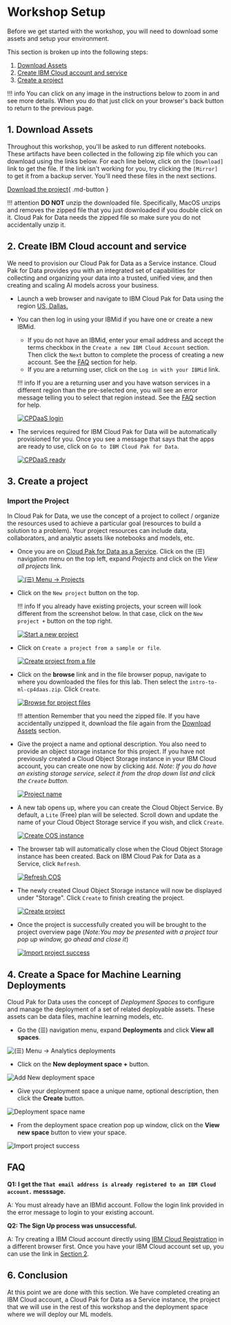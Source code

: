 # Workshop Setup

Before we get started with the workshop, you will need to download some assets and setup your environment. 

This section is broken up into the following steps:

  1. [Download Assets](#1-download-assets)
  2. [Create IBM Cloud account and service](#2-create-ibm-cloud-account-and-service)
  3. [Create a project](#3-create-a-project)

!!! info
    You can click on any image in the instructions below to zoom in and see more details. When you do that just click on your browser's back button to return to the previous page.

## 1. Download Assets

Throughout this workshop, you'll be asked to run different notebooks. These artifacts have been collected in the following zip file which you can download using the links below. For each line below, click on the `[Download]` link to get the file. If the link isn't working for you, try clicking the `[Mirror]` to get it from a backup server. You'll need these files in the next sections.

[Download the project](https://github.com/IBM/intro-to-ml-with-sklearn/raw/main/workshop/assets/project-archives/intro-to-ml-cp4daas.zip){ .md-button }
<!-- * Intro to ML with sklearn [Cloud Pak for Data Project] -  -->
<!-- [[Download]](http://ibm.biz/DDC2021-jumpstart-your-journey)  -->
<!-- | [[Mirror]](https://github.com/IBM/ddc-2021-jumpstart-your-journey/raw/main/projects/jumpstart-your-journey.zip) -->

!!! attention
    **DO NOT** unzip the downloaded file. Specifically, MacOS unzips and removes the zipped file that you just downloaded if you double click on it. Cloud Pak for Data needs the zipped file so make sure you do not accidentally unzip it.

## 2. Create IBM Cloud account and service

We need to provision our Cloud Pak for Data as a Service instance. Cloud Pak for Data provides you with an integrated set of capabilities for collecting and organizing your data into a trusted, unified view, and then creating and scaling AI models across your business.

* Launch a web browser and navigate to IBM Cloud Pak for Data using the region [US, Dallas.](https://dataplatform.cloud.ibm.com/registration/stepone?context=cpdaas&apps=all&regions=us-south&preselect_region=true)

* You can then log in using your IBMid if you have one or create a new IBMid.

    * If you do not have an IBMid, enter your email address and accept the terms checkbox in the `Create a new IBM Cloud Account` section. Then click the `Next` button to complete the process of creating a new account. See the [FAQ](#faq) section for help.
    * If you are a returning user, click on the `Log in with your IBMid` link.
      
    !!! info
          If you are a returning user and you have watson services in a different region than the pre-selected one, you will see an error message telling you to select that region instead. See the [FAQ](#faq) section for help.

    [![CPDaaS login](./assets/images/setup/new-signup-page.png)](./assets/images/setup/new-signup-page.png)

* The services required for IBM Cloud Pak for Data will be automatically provisioned for you. Once you see a message that says that the apps are ready to use, click on `Go to IBM Cloud Pak for Data`.

    [![CPDaaS ready](./assets/images/setup/cpdaas-ready.png)](./assets/images/setup/cpdaas-ready.png)

## 3. Create a project

### Import the Project

In Cloud Pak for Data, we use the concept of a project to collect / organize the resources used to achieve a particular goal (resources to build a solution to a problem). Your project resources can include data, collaborators, and analytic assets like notebooks and models, etc.

* Once you are on [Cloud Pak for Data as a Service](https://dataplatform.cloud.ibm.com). Click on the (☰) navigation menu on the top left, expand *Projects* and click on the *View all projects* link.

    [![(☰) Menu -> Projects](./assets/images/setup/menu-projects.png)](./assets/images/setup/menu-projects.png)

* Click on the `New project` button on the top. 

    !!! info
        If you already have existing projects, your screen will look different from the screenshot below. In that case, click on the `New project +` button on the top right.

    [![Start a new project](./assets/images/setup/cpd-new-project.png)](./assets/images/setup/cpd-new-project.png)

* Click on `Create a project from a sample or file`.

    [![Create project from a file](./assets/images/setup/cpd-create-project-from-file.png)](./assets/images/setup/cpd-create-project-from-file.png)

* Click on the **browse** link and in the file browser popup, navigate to where you downloaded the files for this lab. Then select the `intro-to-ml-cp4daas.zip`. Click `Create`.

    [![Browse for project files](./assets/images/setup/browse-project-zip.jpg)](./assets/images/setup/browse-project-zip.jpg)

    !!! attention
        Remember that you need the zipped file. If you have accidentally unzipped it, download the file again from the [Download Assets](#1-download-assets) section.

* Give the project a name and optional description. You also need to provide an object storage instance for this project. If you have not previously created a Cloud Object Storage instance in your IBM Cloud account, you can create one now by clicking `Add`. *Note: If you do have an existing storage service, select it from the drop down list and click the `Create` button.*

    [![Project name](./assets/images/setup/cpd-project-name.png)](./assets/images/setup/cpd-project-name.png)

* A new tab opens up, where you can create the Cloud Object Service. By default, a `Lite` (Free) plan will be selected. Scroll down and update the name of your Cloud Object Storage service if you wish, and click `Create`.

    [![Create COS instance](./assets/images/setup/create-cos-instance.png)](./assets/images/setup/create-cos-instance.png)

* The browser tab will automatically close when the Cloud Object Storage instance has been created. Back on IBM Cloud Pak for Data as a Service, click `Refresh`.

    [![Refresh COS](./assets/images/setup/refresh-cos.png)](./assets/images/setup/refresh-cos.png)

* The newly created Cloud Object Storage instance will now be displayed under "Storage". Click `Create` to finish creating the project.

    [![Create project](./assets/images/setup/create-project.png)](./assets/images/setup/create-project.png)

* Once the project is successfully created you will be brought to the project overview page (*Note:You may be presented with a project tour pop up window, go ahead and close it*)

    [![Import project success](./assets/images/setup/project-create-success.png)](./assets/images/setup/project-create-success.png)

## 4. Create a Space for Machine Learning Deployments

Cloud Pak for Data uses the concept of *Deployment Spaces* to configure and manage the deployment of a set of related deployable assets. These assets can be data files, machine learning models, etc.

* Go the (☰) navigation menu, expand **Deployments** and click **View all spaces**.

![(☰) Menu -> Analytics deployments](./assets/images/setup/cpd-menu-analytics-deployments.png)

* Click on the **New deployment space +** button.

![Add New deployment space](./assets/images/setup/cpd-new-deployment-space.png)

* Give your deployment space a unique name, optional description, then click the **Create** button.

![Deployment space name](./assets/images/setup/cpd-deployment-space-name.png)

* From the deployment space creation pop up window, click on the **View new space** button to view your space.

![Import project success](./assets/images/setup/cpd-depspace-create-success.png)

<!-- 
## 4. Upload the data

We'll use a data set from [Kaggle](https://www.kaggle.com/) for this workshop. You'll need to download it to your local machine, then upload to your project running in Cloud Pak for Data as a Service.

* Download the data to your laptop or PC by [clicking this link](https://www.kaggle.com/noordeen/insurance-premium-prediction/download).

* In your project, click on `Add to project +` and then choose the tile for `Data`. Alternately, under *Data assets* click `New data asset +`.

[![Upload data](./assets/images/setup/cpd-upload-data.png)](./assets/images/setup/cpd-upload-data.png)

* Wait on this page until the upload completes. You should see the file `insurance.csv` under your *Data assets*.

[![Data upload completed](./assets/images/setup/cpd-data-upload-completed.png)](./assets/images/setup/cpd-data-upload-completed.png)

You are now ready to move on to the next module of this workshop. 
-->

## FAQ
 
**Q1: I get the `That email address is already registered to an IBM Cloud account.` messsage.**

A: You must already have an IBMid account. Follow the login link provided in the error message to login to your existing account. 


**Q2: The Sign Up process was unsuccessful.**

A: Try creating a IBM Cloud account directly using [IBM Cloud Registration](https://cloud.ibm.com/registration) in a different browser first. Once you have your IBM Cloud account set up, you can use the link in [Section 2](#2-create-ibm-cloud-account-and-service).


## 6. Conclusion

At this point we are done with this section. We have completed creating an IBM Cloud account, a Cloud Pak for Data as a Service instance, the project that we will use in the rest of this workshop and the deployment space where we will deploy our ML models.
